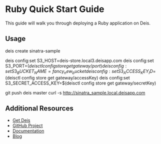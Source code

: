 # Ruby Quick Start Guide

This guide will walk you through deploying a Ruby application on Deis.

## Usage

deis create sinatra-sample

deis config:set S3_HOST=deis-store.local3.deisapp.com
deis config:set S3_PORT=$(deisctl config store get gateway/port)
deis config:set S3_BUCKET_NAME=fancy_new_bucket
deis config:set S3_ACCESS_KEY_ID=$(deisctl config store get gateway/accessKey)
deis config:set S3_SECRET_ACCESS_KEY=$(deisctl config store get gateway/secretKey)

git push deis master
curl -s http://sinatra_sample.local.deisapp.com

## Additional Resources

* [Get Deis](http://deis.io/get-deis/)
* [GitHub Project](https://github.com/deis/deis)
* [Documentation](http://docs.deis.io/)
* [Blog](http://deis.io/blog/)
